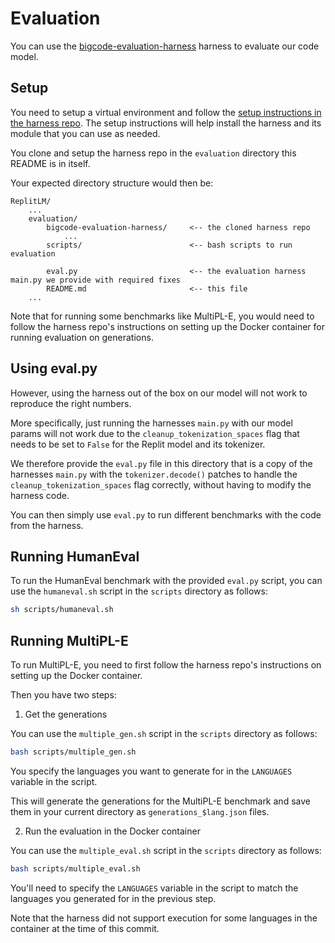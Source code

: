 # Evaluation

You can use the [bigcode-evaluation-harness](https://github.com/bigcode-project/bigcode-evaluation-harness) harness to evaluate our code model. 

## Setup 

You need to setup a virtual environment and follow the [setup instructions in the harness repo](https://github.com/bigcode-project/bigcode-evaluation-harness#setup). The setup instructions will help install the harness and its module that you can use as needed.

You clone and setup the harness repo in the `evaluation` directory this README is in itself. 

Your expected directory structure would then be:

```
ReplitLM/
    ...
    evaluation/
        bigcode-evaluation-harness/     <-- the cloned harness repo
            ...
        scripts/                        <-- bash scripts to run evaluation

        eval.py                         <-- the evaluation harness main.py we provide with required fixes
        README.md                       <-- this file
    ...
```

Note that for running some benchmarks like MultiPL-E, you would need to follow the harness repo's instructions on setting up the Docker container for running evaluation on generations.

## Using eval.py

However, using the harness out of the box on our model will not work to reproduce the right numbers.

More specifically, just running the harnesses `main.py` with our model params will not work due to the `cleanup_tokenization_spaces` flag that needs to be set to `False` for the Replit model and its tokenizer.

We therefore provide the `eval.py` file in this directory that is a copy of the harnesses `main.py` with the `tokenizer.decode()` patches to handle the `cleanup_tokenization_spaces` flag correctly, without having to modify the harness code. 

You can then simply use `eval.py` to run different benchmarks with the code from the harness.

## Running HumanEval

To run the HumanEval benchmark with the provided `eval.py` script, you can use the `humaneval.sh` script in the `scripts` directory as follows:

```bash
sh scripts/humaneval.sh
```

## Running MultiPL-E

To run MultiPL-E, you need to first follow the harness repo's instructions on setting up the Docker container.

Then you have two steps:

1. Get the generations 

You can use the `multiple_gen.sh` script in the `scripts` directory as follows:

```bash
bash scripts/multiple_gen.sh
```
You specify the languages you want to generate for in the `LANGUAGES` variable in the script.

This will generate the generations for the MultiPL-E benchmark and save them in your current directory as `generations_$lang.json` files. 

2. Run the evaluation in the Docker container

You can use the `multiple_eval.sh` script in the `scripts` directory as follows:

```bash
bash scripts/multiple_eval.sh
```

You'll need to specify the `LANGUAGES` variable in the script to match the languages you generated for in the previous step.

Note that the harness did not support execution for some languages in the container at the time of this commit. 